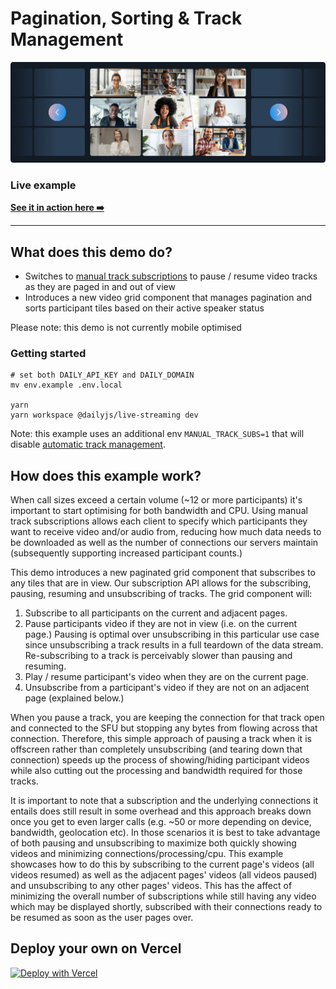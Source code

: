 # Pagination, Sorting & Track Management

![Pagination](./image.png)

### Live example

**[See it in action here ➡️](https://dailyjs-pagination.vercel.app)**

---

## What does this demo do?

- Switches to [manual track subscriptions](https://docs.daily.co/reference#%EF%B8%8F-setsubscribetotracksautomatically) to pause / resume video tracks as they are paged in and out of view
- Introduces a new video grid component that manages pagination and sorts participant tiles based on their active speaker status

Please note: this demo is not currently mobile optimised

### Getting started

```
# set both DAILY_API_KEY and DAILY_DOMAIN
mv env.example .env.local

yarn
yarn workspace @dailyjs/live-streaming dev
```

Note: this example uses an additional env `MANUAL_TRACK_SUBS=1` that will disable [automatic track management](https://docs.daily.co/reference#%EF%B8%8F-setsubscribetotracksautomatically).

## How does this example work?

When call sizes exceed a certain volume (~12 or more participants) it's important to start optimising for both bandwidth and CPU. Using manual track subscriptions allows each client to specify which participants they want to receive video and/or audio from, reducing how much data needs to be downloaded as well as the number of connections our servers maintain (subsequently supporting increased participant counts.)

This demo introduces a new paginated grid component that subscribes to any tiles that are in view. Our subscription API allows for the subscribing, pausing, resuming and unsubscribing of tracks. The grid component will:

1. Subscribe to all participants on the current and adjacent pages.
2. Pause participants video if they are not in view (i.e. on the current page.) Pausing is optimal over unsubscribing in this particular use case since unsubscribing a track results in a full teardown of the data stream. Re-subscribing to a track is perceivably slower than pausing and resuming.
3. Play / resume participant's video when they are on the current page.
4. Unsubscribe from a participant's video if they are not on an adjacent page (explained below.)

When you pause a track, you are keeping the connection for that track open and connected to the SFU but stopping any bytes from flowing across that connection. Therefore, this simple approach of pausing a track when it is offscreen rather than completely unsubscribing (and tearing down that connection) speeds up the process of showing/hiding participant videos while also cutting out the processing and bandwidth required for those tracks.

It is important to note that a subscription and the underlying connections it entails does still result in some overhead and this approach breaks down once you get to even larger calls (e.g. ~50 or more depending on device, bandwidth, geolocation etc). In those scenarios it is best to take advantage of both pausing and unsubscribing to maximize both quickly showing videos and minimizing connections/processing/cpu. This example showcases how to do this by subscribing to the current page's videos (all videos resumed) as well as the adjacent pages' videos (all videos paused) and unsubscribing to any other pages' videos. This has the affect of minimizing the overall number of subscriptions while still having any video which may be displayed shortly, subscribed with their connections ready to be resumed as soon as the user pages over.

## Deploy your own on Vercel

[![Deploy with Vercel](https://vercel.com/button)](https://vercel.com/new/daily-co/clone-flow?repository-url=https%3A%2F%2Fgithub.com%2Fdaily-demos%2Fexamples.git&env=DAILY_DOMAIN%2CDAILY_API_KEY&envDescription=Your%20Daily%20domain%20and%20API%20key%20can%20be%20found%20on%20your%20account%20dashboard&envLink=https%3A%2F%2Fdashboard.daily.co&project-name=daily-examples&repo-name=daily-examples)
